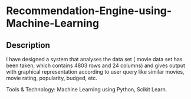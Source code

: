 # Recommendation-Engine-using-Machine-Learning

## Description
I have designed a system that analyses the data set ( movie data set has been taken, which contains 4803 rows and 24
columns) and gives output with graphical representation according to user query like similar movies, movie rating,
popularity, budged, etc.

Tools & Technology: Machine Learning using Python, Scikit Learn.
